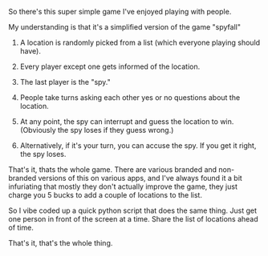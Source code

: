 So there's this super simple game I've enjoyed playing with people. 

My understanding is that it's a simplified version of the game "spyfall"

1. A location is randomly picked from a list (which everyone playing should have).

2. Every player except one gets informed of the location.

3. The last player is the "spy."

4. People take turns asking each other yes or no questions about the location.

5. At any point, the spy can interrupt and guess the location to win. (Obviously the spy loses if they guess wrong.)

6. Alternatively, if it's your turn, you can accuse the spy. If you get it right, the spy loses.


That's it, thats the whole game. There are various branded and non-branded versions of this on various apps, and I've always found it a bit infuriating that
mostly they don't actually improve the game, they just charge you 5 bucks to add a couple of locations to the list.

So I vibe coded up a quick python script that does the same thing. Just get one person in front of the screen at a time. Share the list of locations ahead of time.


That's it, that's the whole thing.
